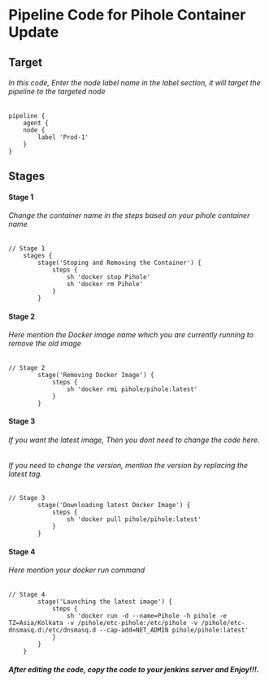 # Pipeline Code for Pihole Container Update

## Target
###### In this code, Enter the node label name in the label section, it will target the pipeline to the targeted node
```
pipeline {
    agent {
    node {
        label 'Prod-1'
    }
}
```

## Stages

#### Stage 1
###### Change the container name in the steps based on your pihole container name
```
// Stage 1
    stages {
        stage('Stoping and Removing the Container') {
            steps {
                sh 'docker stop Pihole'
                sh 'docker rm Pihole'
            }
        }
```

#### Stage 2
###### Here mention the Docker image name which you are currently running to remove the old image
```
// Stage 2
        stage('Removing Docker Image') {
            steps {
                sh 'docker rmi pihole/pihole:latest'
            }
        }
```

#### Stage 3
###### If you want the latest image, Then you dont need to change the code here.
###### If you need to change the version, mention the version by replacing the latest tag. 
```
// Stage 3
        stage('Downloading latest Docker Image') {
            steps {
                sh 'docker pull pihole/pihole:latest'
            }
        }
```

#### Stage 4
###### Here mention your docker run command
```
// Stage 4
        stage('Launching the latest image') {
            steps {
                sh 'docker run -d --name=Pihole -h pihole -e TZ=Asia/Kolkata -v /pihole/etc-pihole:/etc/pihole -v /pihole/etc-dnsmasq.d:/etc/dnsmasq.d --cap-add=NET_ADMIN pihole/pihole:latest'
            }
        }
    }
```
##### After editing the code, copy the code to your jenkins server and Enjoy!!!.